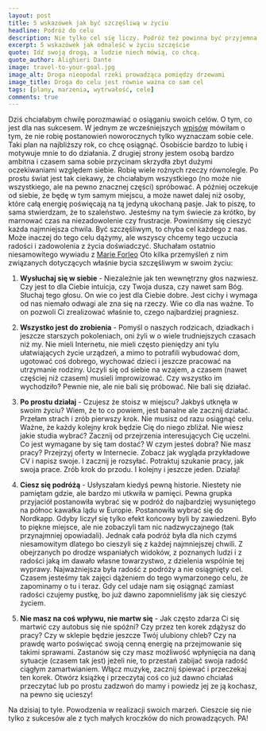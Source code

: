 ```yaml
---
layout: post
title: 5 wskazówek jak być szczęśliwą w życiu
headline: Podróż do celu
description: Nie tylko cel się liczy. Podróż też powinna być przyjemna. 5 wskazówek jak cieszyć się nie tylko z końcowego sukcesu, ale też z kroków stawianych po drodze.
excerpt: 5 wskazówek jak odnaleść w życiu szczęście
quote: Idź swoją drogą, a ludzie niech mówią, co chcą.
quote_author: Alighieri Dante
image: travel-to-your-goal.jpg
image_alt: Droga nieopodal rzeki prowadząca pomiędzy drzewami
image_title: Droga do celu jest równie ważna co sam cel
tags: [plany, marzenia, wytrwałość, cele]
comments: true
---
```


Dziś chciałabym chwilę porozmawiać o osiąganiu swoich celów. O tym, co jest dla nas sukcesem. W jednym ze wcześniejszych [wpisów](/2016/12/22/plans-for-2017.html) mówiłam o tym, że nie robię postanowień noworocznych tylko wyznaczam sobie cele. Taki plan na najbliższy rok, co chcę osiągnąć. Osobiście bardzo to lubię i motywuje mnie to do działania. Z drugiej strony jestem osobą bardzo ambitna i czasem sama sobie przycinam skrzydła zbyt dużymi oczekiwaniami względem siebie. Robię wiele rożnych rzeczy równolegle. Po prostu świat jest tak ciekawy, że chciałabym wszystkiego (no może nie wszystkiego, ale na pewno znacznej części) spróbować. A później oczekuje od siebie, że będę w tym samym miejscu, a może nawet dalej niż osoby, które całą energię poświęcają na tą jedyną ukochaną pasje. Jak to piszę, to sama stwierdzam, że to szaleństwo. Jesteśmy na tym świecie za krótko, by marnować czas na niezadowolenie czy frustracje. Powinniśmy się cieszyć każda najmniejsza chwila. Być szczęśliwym, to chyba cel każdego z nas. Może inaczej do tego celu dążymy, ale wszyscy chcemy tego uczucia radości i zadowolenia z życia doświadczyć. Słuchałam ostatnio niesamowitego wywiadu z [Marie Forleo](https://www.youtube.com/watch?v=jhi6zW1cUws) Oto kilka przemyśleń z nim związanych dotyczących właśnie bycia szczęśliwym w swoim życiu:

<!--break-->

1. **Wysłuchaj się w siebie** - Niezależnie jak ten wewnętrzny głos nazwiesz. Czy jest to dla Ciebie intuicja, czy Twoja dusza, czy nawet sam Bóg. Słuchaj tego głosu. On wie co jest dla Ciebie dobre. Jest cichy i wymaga od nas niemało odwagi ale zna się na rzeczy. Wie co dla nas ważne. To on pozwoli Ci zrealizować właśnie to, czego najbardziej pragniesz.

2. **Wszystko jest do zrobienia** - Pomyśl o naszych rodzicach, dziadkach i jeszcze starszych pokoleniach, oni żyli w o wiele trudniejszych czasach niż my. Nie mieli Internetu, nie mieli często pieniędzy ani tylu ułatwiających życie urządzeń, a mimo to potrafili wybudować dom, ugotować coś dobrego, wychować dzieci i jeszcze pracować na utrzymanie rodziny. Uczyli się od siebie na wzajem, a czasem (nawet częściej niż czasem) musieli improwizować. Czy wszystko im wychodziło? Pewnie nie, ale nie bali się próbować. Nie bali się działać.

3. **Po prostu działaj** - Czujesz że stoisz w miejscu? Jakbyś utknęła w swoim życiu? Wiem, że to co powiem, jest banalne ale zacznij działać. Przełam strach i zrób pierwszy krok. Nie musisz od razu osiągnąć celu. Ważne, że każdy kolejny krok będzie Cię do niego zbliżał. Nie wiesz jakie studia wybrać? Zacznij od przejrzenia interesujących Cię uczelni. Co jest wymagane by się tam dostać? W czym jesteś dobra? Nie masz pracy? Przejrzyj oferty w Internecie. Zobacz jak wygląda przykładowe CV i napisz swoje. I zacznij je rozsyłać. Potraktuj szukanie pracy, jak swoja prace. Zrób krok do przodu. I kolejny i jeszcze jeden. Działaj!

4. **Ciesz się podróżą** - Usłyszałam kiedyś pewną historie. Niestety nie pamiętam gdzie, ale bardzo mi utkwiła w pamięci. Pewna grupka przyjaciół postanowiła wybrać się w podróż do najbardziej wysuniętego na północ kawałka lądu w Europie. Postanowiła wybrać się do Nordkapp. Gdyby liczył się tylko efekt końcowy byli by zawiedzeni. Było to piękne miejsce, ale nie zobaczyli tam nic nadzwyczajnego (tak przynajmniej opowiadali). Jednak cała podróż była dla nich czymś niesamowitym dlatego bo cieszyli się z każdej najmniejszej chwili. Z obejrzanych po drodze wspaniałych widoków, z poznanych ludzi i z radości jaką im dawało własne towarzystwo, z dzielenia wspólnie tej wyprawy. Najważniejsza była radość z podróży a nie osiągnięty cel. Czasem jesteśmy tak zajęci dążeniem do tego wymarzonego celu, że zapominamy o tu i teraz. Gdy cel udaje nam się osiągnąć zamiast radości czujemy pustkę, bo już dawno zapomnieliśmy jak się cieszyć życiem.

5. **Nie masz na coś wpływu, nie martw się** - Jak często zdarza Ci się martwić czy autobus się nie spóźni? Czy przez ten korek zdążysz do pracy? Czy w sklepie będzie jeszcze Twój ulubiony chleb? Czy na prawdę warto poświęcać swoją cenną energię na przejmowanie się takimi sprawami. Zastanów się czy masz możliwość  wpłynięcia na daną sytuacje (czasem tak jest) jeżeli nie, to przestań zabijać swoja radość ciągłym zamartwianiem. Włącz muzykę, zacznij śpiewać i przeczekaj ten korek. Otwórz książkę i przeczytaj coś co już dawno chciałaś przeczytać lub po prostu zadzwoń do mamy i powiedz jej ze ją kochasz, na pewno się ucieszy!

Na dzisiaj to tyle. Powodzenia w realizacji swoich marzeń. Cieszcie się nie tylko z sukcesów ale z tych małych kroczków do nich prowadzących. PA!
